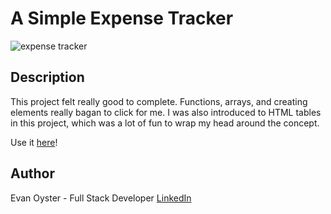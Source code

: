 # A Simple Expense Tracker

![expense tracker ](https://user-images.githubusercontent.com/108839805/199044850-4dde720e-2586-489a-aaf2-4ae73cd66222.png)

## Description
This project felt really good to complete. Functions, arrays, and creating elements really bagan to click for me. I was also introduced to HTML tables in this project, which was a lot of fun to wrap my head around the concept.

Use it [here](https://quietoutthere.github.io/expense_tracker/)!

## Author
Evan Oyster - Full Stack Developer
[LinkedIn](https://www.linkedin.com/feed/)
